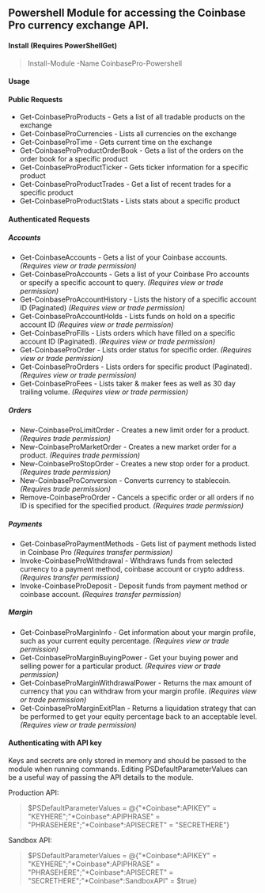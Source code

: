 ## Powershell Module for accessing the Coinbase Pro currency exchange API. 

#### Install (Requires PowerShellGet)
> Install-Module -Name CoinbasePro-Powershell

#### Usage 

#### Public Requests
* Get-CoinbaseProProducts - Gets a list of all tradable products on the exchange
* Get-CoinbaseProCurrencies - Lists all currencies on the exchange
* Get-CoinbaseProTime - Gets current time on the exchange
* Get-CoinbaseProProductOrderBook - Gets a list of the orders on the order book for a specific product
* Get-CoinbaseProProductTicker - Gets ticker information for a specific product
* Get-CoinbaseProProductTrades - Get a list of recent trades for a specific product
* Get-CoinbaseProProductStats - Lists stats about a specific product

#### Authenticated Requests
##### Accounts
* Get-CoinbaseAccounts - Gets a list of your Coinbase accounts. *(Requires view or trade permission)*
* Get-CoinbaseProAccounts - Gets a list of your Coinbase Pro accounts or specify a specific account to query. *(Requires view or trade permission)*
* Get-CoinbaseProAccountHistory - Lists the history of a specific account ID (Paginated) *(Requires view or trade permission)*
* Get-CoinbaseProAccountHolds - Lists funds on hold on a specific account ID *(Requires view or trade permission)*
* Get-CoinbaseProFills - Lists orders which have filled on a specific account ID (Paginated). *(Requires view or trade permission)*
* Get-CoinbaseProOrder - Lists order status for specific order. *(Requires view or trade permission)*
* Get-CoinbaseProOrders - Lists orders for specific product (Paginated). *(Requires view or trade permission)*
* Get-CoinbaseProFees - Lists taker & maker fees as well as 30 day trailing volume. *(Requires view or trade permission)*
##### Orders
* New-CoinbaseProLimitOrder - Creates a new limit order for a product. *(Requires trade permission)*
* New-CoinbaseProMarketOrder - Creates a new market order for a product. *(Requires trade permission)*
* New-CoinbaseProStopOrder - Creates a new stop order for a product. *(Requires trade permission)*
* New-CoinbaseProConversion - Converts currency to stablecoin. *(Requires trade permission)*
* Remove-CoinbaseProOrder - Cancels a specific order or all orders if no ID is specified for the specified product. *(Requires trade permission)*
##### Payments
* Get-CoinbaseProPaymentMethods - Gets list of payment methods listed in Coinbase Pro *(Requires transfer permission)*
* Invoke-CoinbaseProWithdrawal - Withdraws funds from selected currency to a payment method, coinbase account or crypto address. *(Requires transfer permission)*
* Invoke-CoinbaseProDeposit - Deposit funds from payment method or coinbase account. *(Requires transfer permission)*
##### Margin
* Get-CoinbaseProMarginInfo - Get information about your margin profile, such as your current equity percentage. *(Requires view or trade permission)*
* Get-CoinbaseProMarginBuyingPower - Get your buying power and selling power for a particular product. *(Requires view or trade permission)*
* Get-CoinbaseProMarginWithdrawalPower - Returns the max amount of currency that you can withdraw from your margin profile. *(Requires view or trade permission)*
* Get-CoinbaseProMarginExitPlan - Returns a liquidation strategy that can be performed to get your equity percentage back to an acceptable level. *(Requires view or trade permission)*

#### Authenticating with API key
Keys and secrets are only stored in memory and should be passed to the module when running commands. 
Editing PSDefaultParameterValues can be a useful way of passing the API details to the module.

Production API:
>$PSDefaultParameterValues = @{"\*Coinbase\*:APIKEY" = "KEYHERE";"\*Coinbase\*:APIPHRASE" = "PHRASEHERE";"\*Coinbase\*:APISECRET" = "SECRETHERE"}

Sandbox API:
>$PSDefaultParameterValues = @{"\*Coinbase\*:APIKEY" = "KEYHERE";"\*Coinbase\*:APIPHRASE" = "PHRASEHERE";"\*Coinbase\*:APISECRET" = "SECRETHERE";"\*Coinbase\*:SandboxAPI" = $true}